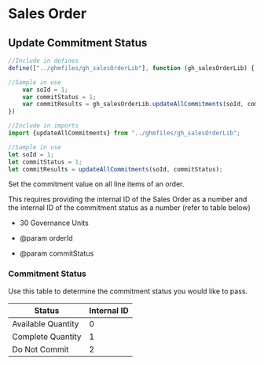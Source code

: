 # Sales Order

## Update Commitment Status

```javascript
//Include in defines
define(["../ghmfiles/gh_salesOrderLib"], function (gh_salesOrderLib) {

//Sample in use
    var soId = 1;
    var commitStatus = 1;
    var commitResults = gh_salesOrderLib.updateAllCommitments(soId, commitStatus); //30 Units
})
```

```typescript
//Include in imports
import {updateAllCommitments} from "../ghmfiles/gh_salesOrderLib";

//Sample in use
let soId = 1;
let commitStatus = 1;
let commitResults = updateAllCommitments(soId, commitStatus);
```

Set the commitment value on all line items of an order. 

This requires providing the internal ID of the Sales Order as a number and the internal ID of the commitment status as a number (refer to table below)

* 30 Governance Units

* @param orderId

* @param commitStatus


### Commitment Status
Use this table to determine the commitment status you would like to pass.

Status  | Internal ID
--------- | ------- 
Available Quantity | 0
Complete Quantity | 1
Do Not Commit | 2


